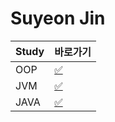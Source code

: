 # Suyeon Jin

|Study|바로가기|
|---|---|
|OOP|[:white_check_mark:](../jsy/oop.md)|
|JVM|[:white_check_mark:](../jsy/jvm.md)|
|JAVA|[:white_check_mark:](../jsy/java.md)|